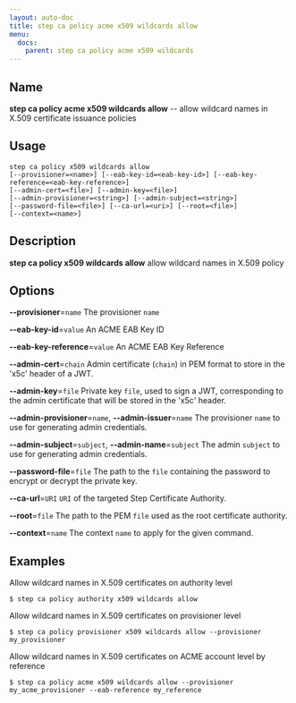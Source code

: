 ```yaml
---
layout: auto-doc
title: step ca policy acme x509 wildcards allow
menu:
  docs:
    parent: step ca policy acme x509 wildcards
---
```


## Name
**step ca policy acme x509 wildcards allow** -- allow wildcard names in X.509 certificate issuance policies

## Usage

```raw
step ca policy x509 wildcards allow
[--provisioner=<name>] [--eab-key-id=<eab-key-id>] [--eab-key-reference=<eab-key-reference>]
[--admin-cert=<file>] [--admin-key=<file>]
[--admin-provisioner=<string>] [--admin-subject=<string>]
[--password-file=<file>] [--ca-url=<uri>] [--root=<file>]
[--context=<name>]
```

## Description

**step ca policy x509 wildcards allow** allow wildcard names in X.509 policy

## Options


**--provisioner**=`name`
The provisioner `name`

**--eab-key-id**=`value`
An ACME EAB Key ID

**--eab-key-reference**=`value`
An ACME EAB Key Reference

**--admin-cert**=`chain`
Admin certificate (`chain`) in PEM format to store in the 'x5c' header of a JWT.

**--admin-key**=`file`
Private key `file`, used to sign a JWT, corresponding to the admin certificate that will
be stored in the 'x5c' header.

**--admin-provisioner**=`name`, **--admin-issuer**=`name`
The provisioner `name` to use for generating admin credentials.

**--admin-subject**=`subject`, **--admin-name**=`subject`
The admin `subject` to use for generating admin credentials.

**--password-file**=`file`
The path to the `file` containing the password to encrypt or decrypt the private key.

**--ca-url**=`URI`
`URI` of the targeted Step Certificate Authority.

**--root**=`file`
The path to the PEM `file` used as the root certificate authority.

**--context**=`name`
The context `name` to apply for the given command.

## Examples  

Allow wildcard names in X.509 certificates on authority level
```shell
$ step ca policy authority x509 wildcards allow
```    

Allow wildcard names in X.509 certificates on provisioner level
```shell
$ step ca policy provisioner x509 wildcards allow --provisioner my_provisioner
```    

Allow wildcard names in X.509 certificates on ACME account level by reference
```shell
$ step ca policy acme x509 wildcards allow --provisioner my_acme_provisioner --eab-reference my_reference
```

